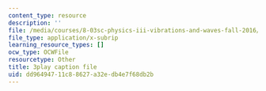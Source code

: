 ```yaml
---
content_type: resource
description: ''
file: /media/courses/8-03sc-physics-iii-vibrations-and-waves-fall-2016/dd96494711c88627a32edb4e7f68db2b_T2n6fVybLcU.srt
file_type: application/x-subrip
learning_resource_types: []
ocw_type: OCWFile
resourcetype: Other
title: 3play caption file
uid: dd964947-11c8-8627-a32e-db4e7f68db2b
---
```

